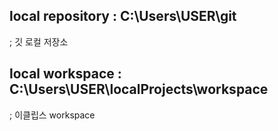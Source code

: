 ## local repository : C:\Users\USER\git
; 깃 로컬 저장소  
## local workspace  : C:\Users\USER\localProjects\workspace
; 이클립스 workspace  


